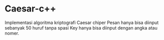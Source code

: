 # Caesar-c++
Implementasi algoritma kriptografi Caesar chiper
Pesan hanya bisa diinput sebanyak 50 huruf tanpa spasi
Key hanya bisa diinput dengan angka atau nomer.
